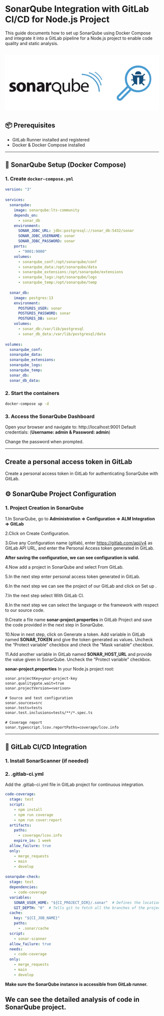 
# SonarQube Integration with GitLab CI/CD for Node.js Project

This guide documents how to set up SonarQube using Docker Compose and integrate it into a GitLab pipeline for a Node.js project to enable code quality and static analysis.

![sonarqube Pipeline](./images/sonarqube.png)
---

## 📦 Prerequisites

- GitLab Runner installed and registered
- Docker & Docker Compose installed

---

## 🐳 SonarQube Setup (Docker Compose)

### 1. Create `docker-compose.yml`

```yaml
version: "3"

services:
  sonarqube:
    image: sonarqube:lts-community
    depends_on:
      - sonar_db
    environment:
      SONAR_JDBC_URL: jdbc:postgresql://sonar_db:5432/sonar
      SONAR_JDBC_USERNAME: sonar
      SONAR_JDBC_PASSWORD: sonar
    ports:
      - "9001:9000"
    volumes:
      - sonarqube_conf:/opt/sonarqube/conf
      - sonarqube_data:/opt/sonarqube/data
      - sonarqube_extensions:/opt/sonarqube/extensions
      - sonarqube_logs:/opt/sonarqube/logs
      - sonarqube_temp:/opt/sonarqube/temp

  sonar_db:
    image: postgres:13
    environment:
      POSTGRES_USER: sonar
      POSTGRES_PASSWORD: sonar
      POSTGRES_DB: sonar
    volumes:
      - sonar_db:/var/lib/postgresql
      - sonar_db_data:/var/lib/postgresql/data

volumes:
  sonarqube_conf:
  sonarqube_data:
  sonarqube_extensions:
  sonarqube_logs:
  sonarqube_temp:
  sonar_db:
  sonar_db_data:
```
### 2. Start the containers
```bash
docker-compose up -d
```

### 3. Access the SonarQube Dashboard
Open your browser and navigate to:
http://localhost:9001
Default credentials: (**Username: admin & Password: admin**)

Change the password when prompted.

---
## Create a personal access token in GitLab 
Create a personal access token in GitLab for authenticating SonarQube with GitLab.

## ⚙️ SonarQube Project Configuration

### 1. Project Creation in SonarQube
1.In SonarQube, go to **Administration => Configuration => ALM Integration => GitLab**

2.Click on Create Configuration.

3.Give any Configuration name (gitlab), enter https://gitlab.com/api/v4 as GitLab API URL, and enter the Personal Access token generated in GitLab.

**After saving the configuration, we can see configuration is valid.**

4.Now add a project in SonarQube and select From GitLab.

5.In the next step enter personal access token generated in GitLab.

6.In the next step we can see the project of our GitLab and click on Set up .

7.In the next step select With GitLab CI.

8.In the next step we can select the language or the framework with respect to our source code.

9.Create a file name **sonar-project.properties** in GitLab Project and save the code provided in the next step in SonarQube.

10.Now in next step, click on Generate a token. Add variable in GitLab named **SONAR_TOKEN** and give the token generated as values. Uncheck the “Protect variable” checkbox and check the “Mask variable” checkbox.

11.Add another variable in GitLab named **SONAR_HOST_URL** and provide the value given in SonarQube. Uncheck the “Protect variable” checkbox.

**sonar-project.properties**
In your Node.js project root:

```properties	
sonar.projectKey=your-project-key
sonar.qualitygate.wait=true
sonar.projectVersion=<verison>

# Source and test configuration
sonar.sources=src
sonar.tests=tests
sonar.test.inclusions=tests/**/*.spec.ts

# Coverage report
sonar.typescript.lcov.reportPaths=coverage/lcov.info
```

---
## 🤖 GitLab CI/CD Integration 

### 1. Install SonarScanner (if needed)

### 2. .gitlab-ci.yml
Add the .gitlab-ci.yml file in GitLab project for continuous integration.
```yaml	
code-coverage:
  stage: test
  script:
    - npm install
    - npm run coverage 
    - npm run cover:report 
  artifacts:
    paths:
      - coverage/lcov.info
    expire_in: 1 week
  allow_failure: true
  only:
    - merge_requests
    - main
    - develop 

sonarqube-check:
  stage: test
  dependencies:
    - code-coverage
  variables:
    SONAR_USER_HOME: "${CI_PROJECT_DIR}/.sonar"  # Defines the location of the analysis task cache
    GIT_DEPTH: "0"  # Tells git to fetch all the branches of the project, required by the analysis task
  cache:
    key: "${CI_JOB_NAME}"
    paths:
      - .sonar/cache
  script: 
    - sonar-scanner
  allow_failure: true
  needs:
    - code-coverage 
  only:
    - merge_requests
    - main
    - develop
```
**Make sure the SonarQube instance is accessible from  GitLab runner.**

We can see the detailed analysis of code in SonarQube project.
---